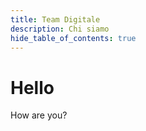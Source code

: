 ```yaml
---
title: Team Digitale
description: Chi siamo 
hide_table_of_contents: true
---
```


# Hello

How are you?